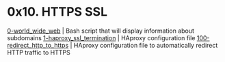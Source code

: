 # 0x10. HTTPS SSL

[0-world_wide_web](./1-world_wide_web) | Bash script that will display information about subdomains
[1-haproxy_ssl_termination](./2-haproxy_ssl_termination) | HAproxy configuration file
[100-redirect_http_to_https](./100-redirect_http_to_https) | HAproxy configuration file to automatically redirect HTTP traffic to HTTPS
